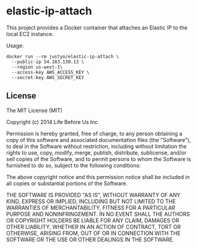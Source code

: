 # elastic-ip-attach

This project provides a Docker container that attaches an Elastic IP to the
local EC2 instance.

Usage:

```
docker run --rm justyo/elastic-ip-attach \
  --public-ip 54.183.130.13 \
  --region us-west-1\
  --access-key AWS_ACCESS_KEY \
  --secret-key AWS_SECRET_KEY 
```

## License

The MIT License (MIT)

Copyright (c) 2014 Life Before Us Inc

Permission is hereby granted, free of charge, to any person obtaining a copy
of this software and associated documentation files (the "Software"), to deal
in the Software without restriction, including without limitation the rights
to use, copy, modify, merge, publish, distribute, sublicense, and/or sell
copies of the Software, and to permit persons to whom the Software is
furnished to do so, subject to the following conditions:

The above copyright notice and this permission notice shall be included in all
copies or substantial portions of the Software.

THE SOFTWARE IS PROVIDED "AS IS", WITHOUT WARRANTY OF ANY KIND, EXPRESS OR
IMPLIED, INCLUDING BUT NOT LIMITED TO THE WARRANTIES OF MERCHANTABILITY,
FITNESS FOR A PARTICULAR PURPOSE AND NONINFRINGEMENT. IN NO EVENT SHALL THE
AUTHORS OR COPYRIGHT HOLDERS BE LIABLE FOR ANY CLAIM, DAMAGES OR OTHER
LIABILITY, WHETHER IN AN ACTION OF CONTRACT, TORT OR OTHERWISE, ARISING FROM,
OUT OF OR IN CONNECTION WITH THE SOFTWARE OR THE USE OR OTHER DEALINGS IN THE
SOFTWARE.

